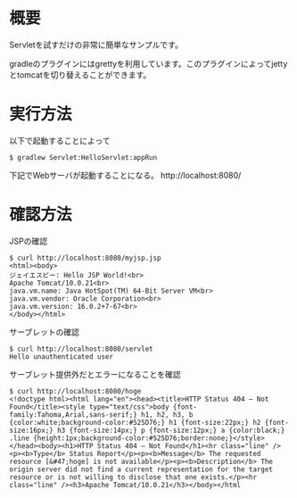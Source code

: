 # 概要
Servletを試すだけの非常に簡単なサンプルです。

gradleのプラグインにはgrettyを利用しています。このプラグインによってjettyとtomcatを切り替えることができます。

# 実行方法
以下で起動することによって 
```
$ gradlew Servlet:HelloServlet:appRun
```

下記でWebサーバが起動することになる。
http://localhost:8080/


# 確認方法

JSPの確認
```
$ curl http://localhost:8080/myjsp.jsp
<html><body>
ジェイエスピー: Hello JSP World!<br>
Apache Tomcat/10.0.21<br>
java.vm.name: Java HotSpot(TM) 64-Bit Server VM<br>
java.vm.vendor: Oracle Corporation<br>
java.vm.version: 16.0.2+7-67<br>
</body></html>
```

サーブレットの確認
```
$ curl http://localhost:8080/servlet
Hello unauthenticated user
```

サーブレット提供外だとエラーになることを確認
```
$ curl http://localhost:8080/hoge
<!doctype html><html lang="en"><head><title>HTTP Status 404 – Not Found</title><style type="text/css">body {font-family:Tahoma,Arial,sans-serif;} h1, h2, h3, b {color:white;background-color:#525D76;} h1 {font-size:22px;} h2 {font-size:16px;} h3 {font-size:14px;} p {font-size:12px;} a {color:black;} .line {height:1px;background-color:#525D76;border:none;}</style></head><body><h1>HTTP Status 404 – Not Found</h1><hr class="line" /><p><b>Type</b> Status Report</p><p><b>Message</b> The requested resource [&#47;hoge] is not available</p><p><b>Description</b> The origin server did not find a current representation for the target resource or is not willing to disclose that one exists.</p><hr class="line" /><h3>Apache Tomcat/10.0.21</h3></body></html
```
